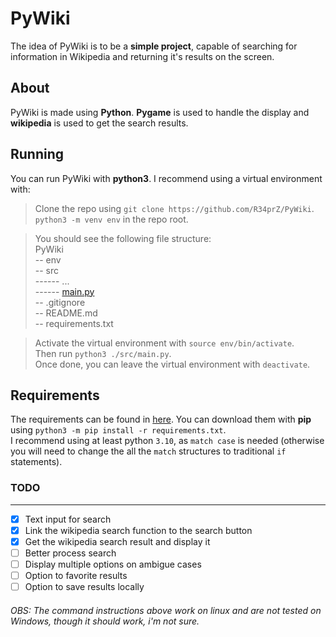 # PyWiki

The idea of PyWiki is to be a **simple project**, capable of searching for information in Wikipedia and returning it's results on the screen.


## About
PyWiki is made using **Python**. **Pygame** is used to handle the display and **wikipedia** is used to get the search results.

## Running
You can run PyWiki with **python3**. I recommend using a virtual environment with:
> Clone the repo  using `git clone https://github.com/R34prZ/PyWiki`.  
> `python3 -m venv env` in the repo root.   
  
> You should see the following file structure:  
> PyWiki  
> -- env  
> -- src  
> ------ ...  
> ------ [main.py](./src/main.py)  
> -- .gitignore  
> -- README.md  
> -- requirements.txt  
  
> Activate the virtual environment with `source env/bin/activate`.  
> Then run `python3 ./src/main.py`.  
> Once done, you can leave the virtual environment with `deactivate`.  

## Requirements
The requirements can be found in [here](./requirements.txt). You can download them with **pip** using `python3 -m pip install -r requirements.txt`.  
I recommend using at least python `3.10`, as `match case` is needed (otherwise you will need to change the all the `match` structures to traditional `if` statements).

### TODO
---
 - [x] Text input for search
 - [X] Link the wikipedia search function to the search button
 - [X] Get the wikipedia search result and display it
 - [ ] Better process search
 - [ ] Display multiple options on ambigue cases
 - [ ] Option to favorite results
 - [ ] Option to save results locally
 
###### OBS:  The command instructions above work on linux and are not tested on Windows, though it should work, i'm not sure.
